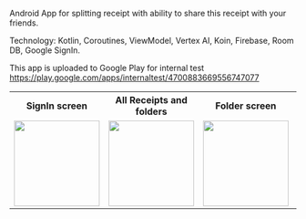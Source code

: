 Android App for splitting receipt with ability to share this receipt with your friends.

Technology: Kotlin, Coroutines, ViewModel, Vertex AI, Koin, Firebase, Room DB, Google SignIn.

This app is uploaded to Google Play for internal test https://play.google.com/apps/internaltest/4700883669556747077

<table>
  <tr>
    <th>SignIn screen</th>
    <th>All Receipts and folders</th>
    <th>Folder screen</th>
    <th>Split for all</th>
    <th>Split for one</th>
    <th>Edit screen</th>
  </tr>
  <tr>
    <td><img src="https://github.com/user-attachments/assets/06e424cc-6fd2-4cb0-ba9c-9bef587a38b3" width="150"/></td>
    <td><img src="https://github.com/user-attachments/assets/a4cf6392-17c3-4dd2-834a-7d445994b945" width="150"/></td>
    <td><img src="https://github.com/user-attachments/assets/38a5d557-5eea-4719-9e58-3321d4fccfa6" width="150"/></td>
    <td><img src="https://github.com/user-attachments/assets/a08e9d09-6bae-47e7-bf3d-f85f552d73cf" width="150"/></td>
    <td><img src="https://github.com/user-attachments/assets/a87a027b-f008-4594-9fe6-32c8858387f0" width="150"/></td>
    <td><img src="https://github.com/user-attachments/assets/e5854224-90c3-415f-b7ce-5d410d9195ba" width="150"/></td>
  </tr>

</table>
